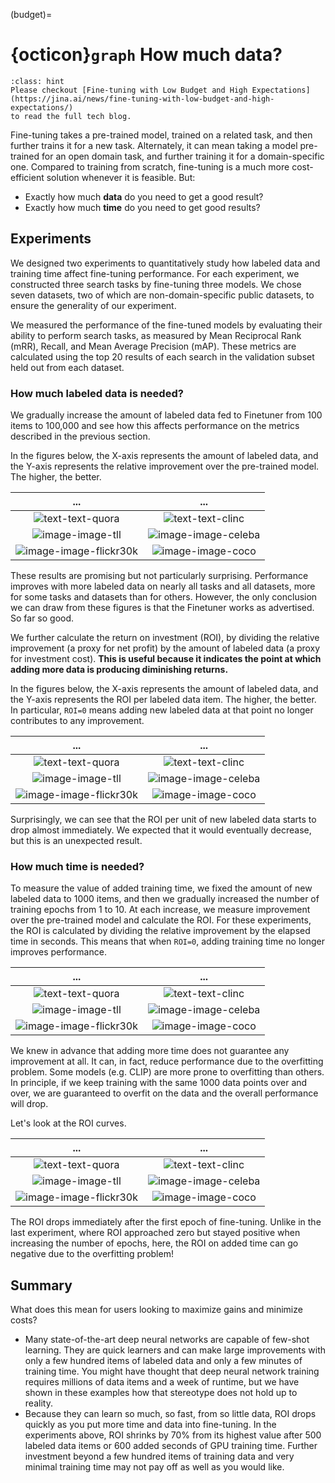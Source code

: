(budget)=
# {octicon}`graph` How much data?

```{admonition} Read full blog
:class: hint
Please checkout [Fine-tuning with Low Budget and High Expectations](https://jina.ai/news/fine-tuning-with-low-budget-and-high-expectations/)
to read the full tech blog.
```

Fine-tuning takes a pre-trained model,
trained on a related task, and then further trains it for a new task.
Alternately, it can mean taking a model pre-trained for an open domain task, and further training it for a domain-specific one.
Compared to training from scratch, fine-tuning is a much more cost-efficient solution whenever it is feasible. But:

+ Exactly how much **data** do you need to get a good result?
+ Exactly how much **time** do you need to get good results?

## Experiments

We designed two experiments to quantitatively study how labeled data and training time affect fine-tuning performance.
For each experiment, we constructed three search tasks by fine-tuning three models.
We chose seven datasets, two of which are non-domain-specific public datasets, to ensure the generality of our experiment.

We measured the performance of the fine-tuned models by evaluating their ability to perform search tasks, as measured by Mean Reciprocal Rank (mRR), Recall, and Mean Average Precision (mAP).
These metrics are calculated using the top 20 results of each search in the validation subset held out from each dataset.

### How much labeled data is needed?

We gradually increase the amount of labeled data fed to Finetuner from 100 items to 100,000 and see how this affects performance on the metrics described in the previous section.

In the figures below, the X-axis represents the amount of labeled data, and the Y-axis represents the relative improvement over the pre-trained model. The higher, the better.

...             |  ...
:-------------------------:|:-------------------------:
![text-text-quora](https://jina-ai-gmbh.ghost.io/content/images/2022/12/Text-to-text-search-on-QuoraQA--3-.svg)  |  ![text-text-clinc](https://jina-ai-gmbh.ghost.io/content/images/2022/12/Text-to-text-search-on-Clinc150--3-.svg)
![image-image-tll](https://jina-ai-gmbh.ghost.io/content/images/2022/12/Image-to-image-search-on-Totally-looks-like.svg) | ![image-image-celeba](https://jina-ai-gmbh.ghost.io/content/images/2022/12/Image-to-image-search-on-Celeba--4-.svg)
![image-image-flickr30k](https://jina-ai-gmbh.ghost.io/content/images/2022/12/Text-to-image-search-on-Flickr30K--5-.svg) | ![image-image-coco](https://jina-ai-gmbh.ghost.io/content/images/2022/12/Text-to-image-search-on-CoCoCaptions--4-.svg)

These results are promising but not particularly surprising.
Performance improves with more labeled data on nearly all tasks and all datasets, more for some tasks and datasets than for others.
However, the only conclusion we can draw from these figures is that the Finetuner works as advertised. So far so good.

We further calculate the return on investment (ROI),
by dividing the relative improvement (a proxy for net profit) by the amount of labeled data (a proxy for investment cost).
**This is useful because it indicates the point at which adding more data is producing diminishing returns.**

In the figures below, the X-axis represents the amount of labeled data, and the Y-axis represents the ROI per labeled data item. The higher, the better.
In particular, `ROI=0` means adding new labeled data at that point no longer contributes to any improvement.

...             |  ...
:-------------------------:|:-------------------------:
![text-text-quora](https://jina-ai-gmbh.ghost.io/content/images/2022/12/Text-to-text-search-on-QuoraQA--7-.svg)  |  ![text-text-clinc](https://jina-ai-gmbh.ghost.io/content/images/2022/12/Text-to-text-search-on-Clinc150--7-.svg)
![image-image-tll](https://jina-ai-gmbh.ghost.io/content/images/2022/12/Image-to-image-search-on-Totally-looks-like--1-.svg) | ![image-image-celeba](https://jina-ai-gmbh.ghost.io/content/images/2022/12/Image-to-image-search-on-Celeba--5-.svg)
![image-image-flickr30k](https://jina-ai-gmbh.ghost.io/content/images/2022/12/Text-to-image-search-on-Flickr30K--6-.svg) | ![image-image-coco](https://jina-ai-gmbh.ghost.io/content/images/2022/12/Text-to-image-search-on-CoCoCaptions--5-.svg)

Surprisingly, we can see that the ROI per unit of new labeled data starts to drop almost immediately. We expected that it would eventually decrease, but this is an unexpected result.

### How much time is needed?

To measure the value of added training time, we fixed the amount of new labeled data to 1000 items, and then we gradually increased the number of training epochs from 1 to 10.
At each increase, we measure improvement over the pre-trained model and calculate the ROI.
For these experiments, the ROI is calculated by dividing the relative improvement by the elapsed time in seconds.
This means that when `ROI=0`, adding training time no longer improves performance.

...            |  ...
:-------------------------:|:-------------------------:
![text-text-quora](https://jina-ai-gmbh.ghost.io/content/images/2022/12/Text-to-text-search-on-QuoraQA--4-.svg)  |  ![text-text-clinc](https://jina-ai-gmbh.ghost.io/content/images/2022/12/Text-to-text-search-on-Clinc150--4-.svg)
![image-image-tll](https://jina-ai-gmbh.ghost.io/content/images/2022/12/Image-to-image-search-on-Totally-look-like--2-.svg) | ![image-image-celeba](https://jina-ai-gmbh.ghost.io/content/images/2022/12/Image-to-image-search-on-Celeba--2-.svg)
![image-image-flickr30k](https://jina-ai-gmbh.ghost.io/content/images/2022/12/Text-to-image-search-on-Flickr30K--3-.svg) | ![image-image-coco](https://jina-ai-gmbh.ghost.io/content/images/2022/12/Text-to-image-search-on-CocoCaptions--2-.svg)

We knew in advance that adding more time does not guarantee any improvement at all.
It can, in fact, reduce performance due to the overfitting problem.
Some models (e.g. CLIP) are more prone to overfitting than others.
In principle, if we keep training with the same 1000 data points over and over, we are guaranteed to overfit on the data and the overall performance will drop.

Let's look at the ROI curves.

...             |  ...
:-------------------------:|:-------------------------:
![text-text-quora](https://jina-ai-gmbh.ghost.io/content/images/2022/12/Text-to-text-search-on-QuoraQA--5-.svg)  |  ![text-text-clinc](https://jina-ai-gmbh.ghost.io/content/images/2022/12/Text-to-text-search-on-Clinc150--9-.svg)
![image-image-tll](https://jina-ai-gmbh.ghost.io/content/images/2022/12/Image-to-image-search-on-Totally-look-like--3-.svg) | ![image-image-celeba](https://jina-ai-gmbh.ghost.io/content/images/2022/12/Image-to-image-search-on-Celeba--3-.svg)
![image-image-flickr30k](https://jina-ai-gmbh.ghost.io/content/images/2022/12/Text-to-image-search-on-Flickr30K--4-.svg) | ![image-image-coco](https://jina-ai-gmbh.ghost.io/content/images/2022/12/Text-to-image-search-on-CocoCaptions--3-.svg)

The ROI drops immediately after the first epoch of fine-tuning.
Unlike in the last experiment, where ROI approached zero but stayed positive when increasing the number of epochs, here, the ROI on added time can go negative due to the overfitting problem!

## Summary

What does this mean for users looking to maximize gains and minimize costs?

+ Many state-of-the-art deep neural networks are capable of few-shot learning. They are quick learners and can make large improvements with only a few hundred items of labeled data and only a few minutes of training time. You might have thought that deep neural network training requires millions of data items and a week of runtime, but we have shown in these examples how that stereotype does not hold up to reality.
+ Because they can learn so much, so fast, from so little data, ROI drops quickly as you put more time and data into fine-tuning. In the experiments above, ROI shrinks by 70% from its highest value after 500 labeled data items or 600 added seconds of GPU training time. Further investment beyond a few hundred items of training data and very minimal training time may not pay off as well as you would like.
